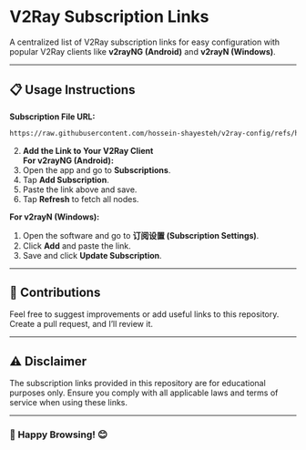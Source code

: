 # V2Ray Subscription Links

A centralized list of V2Ray subscription links for easy configuration with popular V2Ray clients like **v2rayNG (Android)** and **v2rayN (Windows)**.

---

## 📋 Usage Instructions

**Subscription File URL:**
```bash
https://raw.githubusercontent.com/hossein-shayesteh/v2ray-config/refs/heads/main/V2RayConfigs
```

2. **Add the Link to Your V2Ray Client**  
**For v2rayNG (Android):**  
1. Open the app and go to **Subscriptions**.  
2. Tap **Add Subscription**.  
3. Paste the link above and save.  
4. Tap **Refresh** to fetch all nodes.

**For v2rayN (Windows):**  
1. Open the software and go to **订阅设置 (Subscription Settings)**.  
2. Click **Add** and paste the link.  
3. Save and click **Update Subscription**.

---

## 🤝 Contributions

Feel free to suggest improvements or add useful links to this repository. Create a pull request, and I’ll review it.

---

## ⚠️ Disclaimer

The subscription links provided in this repository are for educational purposes only. Ensure you comply with all applicable laws and terms of service when using these links.

---

### 🎉 Happy Browsing! 😊


